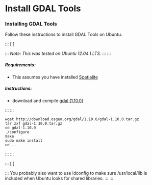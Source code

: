 Install GDAL Tools
===============================================================





### Installing GDAL Tools 

Follow these instructions to install GDAL Tools on Ubuntu.

::: 
[ ]

::: 
*Note: This was tested on Ubuntu 12.04.1 LTS.*
:::
:::

##### Requirements: 

-   This assumes you have
    installed [Spatialite](../FAIMS/Install+GDAL+Tools.html)

##### Instructions: 

-   download and compile [gdal
    (1.10.0)](http://download.osgeo.org/gdal/1.10.0/gdal-1.10.0.tar.gz)

::: 
::: 
``` 
wget http://download.osgeo.org/gdal/1.10.0/gdal-1.10.0.tar.gz
tar zxf gdal-1.10.0.tar.gz
cd gdal-1.10.0
./configure
make
sudo make install
cd ..
```
:::
:::

::: 
[ ]

::: 
You probably also want to use ldconfig to make sure /usr/local/lib is
included when Ubuntu looks for shared libraries.
:::
:::

</div>